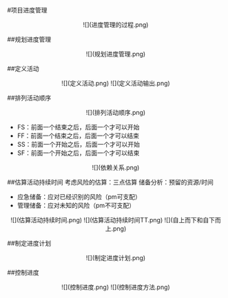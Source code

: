 #项目进度管理

<div align=center>
![](进度管理的过程.png)
</div>

##规划进度管理

<div align=center>
![](规划进度管理.png)
</div>

##定义活动

<div align=center>
![](定义活动.png)
![](定义活动输出.png)
</div>

##排列活动顺序
<div align=center>
![](排列活动顺序.png)
</div>

  * FS：前面一个结束之后，后面一个才可以开始
  * FF：前面一个结束之后，后面一个才可以结束
  * SS：前面一个开始之后，后面一个才可以开始
  * SF：前面一个开始之后，后面一个才可以结束

<div align=center>
![](依赖关系.png)
</div>

##估算活动持续时间
考虑风险的估算：三点估算
储备分析：预留的资源/时间
  * 应急储备：应对已经识别的风险（pm可支配）
  * 管理储备：应对未知的风险（pm不可支配）

<div align=center>
![](估算活动持续时间.png)
![](估算活动持续时间TT.png)
![](自上而下和自下而上.png)
</div>

##制定进度计划

<div align=center>
![](制定进度计划.png)
</div>


##控制进度
<div align=center>
![](控制进度.png)
![](控制进度方法.png)
</div>

